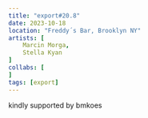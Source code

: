 ```yaml
---
title: "export#20.8"
date: 2023-10-18
location: "Freddy´s Bar, Brooklyn NY"
artists: [
	Marcin Morga,
	Stella Kyan
]
collabs: [
]
tags: [export]
---
```

kindly supported by bmkoes
